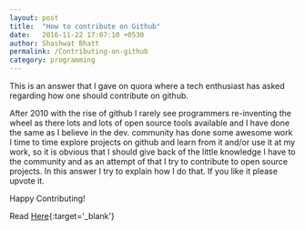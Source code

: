 ```yaml
---
layout: post
title:  "How to contribute on Github"
date:   2016-11-22 17:07:10 +0530
author: Shashwat Bhatt
permalink: /Contributing-on-github
category: programming
---
```


This is an answer that I gave on quora where a tech enthusiast has asked regarding how one should contribute on github.

<!-- more -->

After 2010 with the rise of github I rarely see programmers re-inventing the wheel as there lots and lots of open source tools available and I have done the same as I believe in the dev. community has done some awesome work I time to time explore projects on github and learn from it and/or use it at my work, so it is obvious that I should give back of the little knowledge I have to the community and as an attempt of that I try to contribute to open source projects. In this answer I try to explain how I do that. If you like it please upvote it.

Happy Contributing!

Read [Here](https://www.quora.com/How-do-I-contribute-on-GitHub/answer/Shashwat-Bhatt-3){:target='_blank'}
